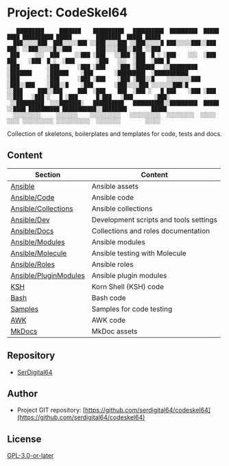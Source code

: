 # Project: CodeSkel64

```text
   █████████     ███████    ██████████   ██████████  █████████  █████   ████ ██████████ █████        ████████  █████ █████
  ███░░░░░███  ███░░░░░███ ░░███░░░░███ ░░███░░░░░█ ███░░░░░███░░███   ███░ ░░███░░░░░█░░███        ███░░░░███░░███ ░░███
 ███     ░░░  ███     ░░███ ░███   ░░███ ░███  █ ░ ░███    ░░░  ░███  ███    ░███  █ ░  ░███       ░███   ░░░  ░███  ░███ █
░███         ░███      ░███ ░███    ░███ ░██████   ░░█████████  ░███████     ░██████    ░███       ░█████████  ░███████████
░███         ░███      ░███ ░███    ░███ ░███░░█    ░░░░░░░░███ ░███░░███    ░███░░█    ░███       ░███░░░░███ ░░░░░░░███░█
░░███     ███░░███     ███  ░███    ███  ░███ ░   █ ███    ░███ ░███ ░░███   ░███ ░   █ ░███      █░███   ░███       ░███░
 ░░█████████  ░░░███████░   ██████████   ██████████░░█████████  █████ ░░████ ██████████ ███████████░░████████        █████
  ░░░░░░░░░     ░░░░░░░    ░░░░░░░░░░   ░░░░░░░░░░  ░░░░░░░░░  ░░░░░   ░░░░ ░░░░░░░░░░ ░░░░░░░░░░░  ░░░░░░░░        ░░░░░
```

Collection of skeletons, boilerplates and templates for code, tests and docs.

## Content

| Section                                         | Content                                |
| ----------------------------------------------- | -------------------------------------- |
| [Ansible](Ansible)                              | Ansible assets                         |
| [Ansible/Code](Ansible/code)                    | Ansible code                           |
| [Ansible/Collections](Ansible/collections)      | Ansible collections                    |
| [Ansible/Dev](Ansible/dev)                      | Development scripts and tools settings |
| [Ansible/Docs](Ansible/docs)                    | Collections and roles documentation    |
| [Ansible/Modules](Ansible/modules)              | Ansible modules                        |
| [Ansible/Molecule](Ansible/molecule)            | Ansible testing with Molecule          |
| [Ansible/Roles](Ansible/roles)                  | Ansible roles                          |
| [Ansible/PluginModules](Ansible/plugin_modules) | Ansible plugin modules                 |
| [KSH](KSH)                                      | Korn Shell (KSH) code                  |
| [Bash](Bash)                                    | Bash code                              |
| [Samples](Samples)                              | Samples for code testing               |
| [AWK](Awk)                                      | AWK code                               |
| [MkDocs](MkDocs)                                | MkDoc assets                           |

## Repository

- [SerDigital64](https://github.com/serdigital64)

## Author

- Project GIT repository: [https://github.com/serdigital64/codeskel64](https://github.com/serdigital64/codeskel64)

## License

[GPL-3.0-or-later](https://www.gnu.org/licenses/gpl-3.0.txt)
